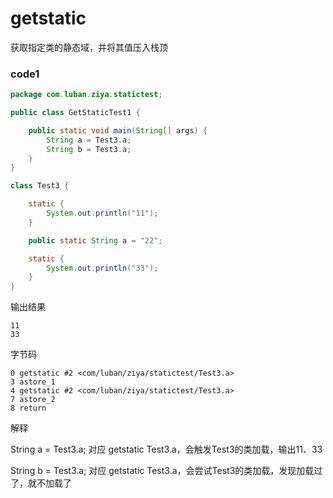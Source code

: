 # getstatic

获取指定类的静态域，并将其值压入栈顶

### code1

```java
package com.luban.ziya.statictest;

public class GetStaticTest1 {

    public static void main(String[] args) {
        String a = Test3.a;
        String b = Test3.a;
    }
}

class Test3 {

    static {
        System.out.println("11");
    }

    public static String a = "22";

    static {
        System.out.println("33");
    }
}
```

输出结果
```
11
33
```

字节码
```
0 getstatic #2 <com/luban/ziya/statictest/Test3.a>
3 astore_1
4 getstatic #2 <com/luban/ziya/statictest/Test3.a>
7 astore_2
8 return
```

解释

String a = Test3.a; 对应 getstatic Test3.a，会触发Test3的类加载，输出11、33

String b = Test3.a; 对应 getstatic Test3.a，会尝试Test3的类加载，发现加载过了，就不加载了

